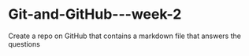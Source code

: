 # Git-and-GitHub---week-2
Create a repo on GitHub that contains a markdown file that answers the questions
